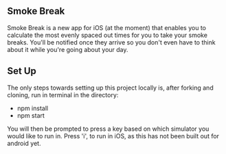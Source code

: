## Smoke Break

Smoke Break is a new app for iOS (at the moment) that enables you to calculate the most evenly spaced out times for you to take your smoke breaks. You'll be notified once they arrive so you don't even have to think about it while you're going about your day.

## Set Up

The only steps towards setting up this project locally is, after forking and cloning, run in terminal in the directory:

* npm install
* npm start

You will then be prompted to press a key based on which simulator you would like to run in. Press 'i', to run in iOS, as this has not been built out for android yet.
